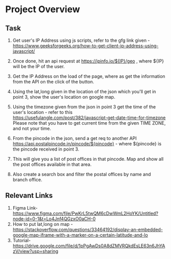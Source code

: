 # Project Overview
## Task
1. Get user's IP Address using js scripts, refer to the gfg link given - https://www.geeksforgeeks.org/how-to-get-client-ip-address-using-javascript/
2. Once done, hit an api request at https://ipinfo.io/${IP}/geo , where ${IP} will be the IP of the user.
3. Get the IP Address on the load of the page, where as get the information from the API on the click of the button.
4. Using the lat,long given in the location of the json which you'll get in point 3, show the user's location on google map.
5. Using the timezone given from the json in point 3 get the time of the user's location - refer to this https://usefulangle.com/post/382/javascript-get-date-time-for-timezone
Please note that you have to get current time from the given TIME ZONE, and not your time.

6. From the pincode in the json, send a get req to another API https://api.postalpincode.in/pincode/${pincode} - where ${pincode} is the pincode received in point 3.
7. This will give you a list of post offices in that pincode. Map and show all the post offices available in that area.
8. Also create a search box and filter the postal offices by name and branch office.

## Relevant Links
1. Figma Link- https://www.figma.com/file/PwKrL5twQM6cDwWmL2HoYK/Untitled?node-id=0-1&t=Lo4Jnf4QGzxO0aCH-0
2. How to put lat,long on map - https://stackoverflow.com/questions/33464192/display-an-embedded-google-map-iframe-with-a-marker-on-a-certain-latitude-and-lo
3. Tutorial- https://drive.google.com/file/d/1pPgAwDs0A8dZMVRQkdEsLE63n6JhYAzV/view?usp=sharing

